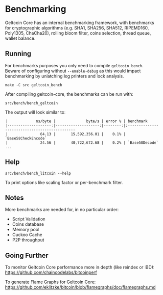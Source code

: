 Benchmarking
============

Geltcoin Core has an internal benchmarking framework, with benchmarks
for cryptographic algorithms (e.g. SHA1, SHA256, SHA512, RIPEMD160, Poly1305, ChaCha20), rolling bloom filter, coins selection,
thread queue, wallet balance.

Running
---------------------

For benchmarks purposes you only need to compile `geltcoin_bench`. Beware of configuring without `--enable-debug` as this would impact
benchmarking by unlatching log printers and lock analysis.

    make -C src geltcoin_bench

After compiling geltcoin-core, the benchmarks can be run with:

    src/bench/bench_geltcoin

The output will look similar to:
```
|             ns/byte |              byte/s | error % | benchmark
|--------------------:|--------------------:|--------:|:----------------------------------------------
|               64.13 |       15,592,356.01 |    0.1% | `Base58CheckEncode`
|               24.56 |       40,722,672.68 |    0.2% | `Base58Decode`
...
```

Help
---------------------

    src/bench/bench_litcoin --help

To print options like scaling factor or per-benchmark filter.

Notes
---------------------
More benchmarks are needed for, in no particular order:
- Script Validation
- Coins database
- Memory pool
- Cuckoo Cache
- P2P throughput

Going Further
--------------------

To monitor Geltcoin Core performance more in depth (like reindex or IBD): https://github.com/chaincodelabs/bitcoinperf

To generate Flame Graphs for Geltcoin Core: https://github.com/eklitzke/bitcoin/blob/flamegraphs/doc/flamegraphs.md

